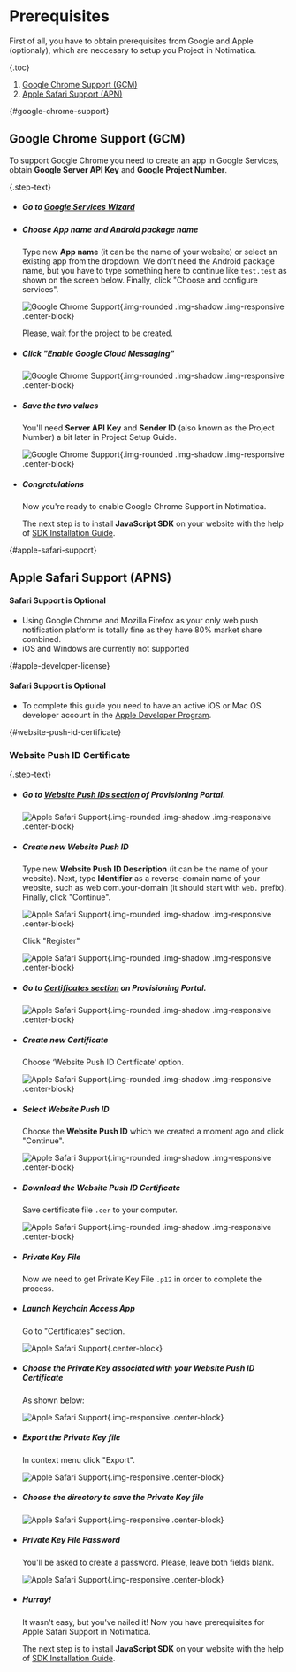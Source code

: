 # Prerequisites

First of all, you have to obtain prerequisites from Google and Apple (optionaly), which are neccesary to setup you Project in Notimatica. 

{.toc}
1. [Google Chrome Support (GCM)](#google-chrome-support)
1. [Apple Safari Support (APN)](#apple-safari-support)

{#google-chrome-support}
## Google Chrome Support (GCM)

To support Google Chrome you need to create an app in Google Services, obtain **Google Server API Key** and **Google Project Number**.

{.step-text}
* ##### Go to [Google Services Wizard](https://developers.google.com/mobile/add?platform=android&cntapi=gcm)

* ##### Choose App name and Android package name

  Type new **App name** (it can be the name of your website) or select an existing app from the dropdown. 
  We don't need the Android package name, but you have to type something here to continue like `test.test` as shown on the screen below. Finally, click "Choose and configure services".

  ![Google Chrome Support](/static/prerequisites/google1.png "Google Chrome Support - Step 1"){.img-rounded .img-shadow .img-responsive .center-block}

  Please, wait for the project to be created.

* ##### Click "Enable Google Cloud Messaging"

  ![Google Chrome Support](/static/prerequisites/google2.png "Google Chrome Support - Step 2"){.img-rounded .img-shadow .img-responsive .center-block}

* ##### Save the two values 

  You'll need **Server API Key** and **Sender ID** (also known as the Project Number) a bit later in Project Setup Guide.

  ![Google Chrome Support](/static/prerequisites/google3.png "Google Chrome Support - Step 3"){.img-rounded .img-shadow .img-responsive .center-block}

* ##### Congratulations
  Now you're ready to enable Google Chrome Support in Notimatica.

  The next step is to install **JavaScript SDK** on your website with the help of [SDK Installation Guide](/docs/installation).

{#apple-safari-support}
## Apple Safari Support (APNS)

<div class="callout callout-info" role="alert">

#### Safari Support is Optional
* Using Google Chrome and Mozilla Firefox as your only web push notification platform is totally fine as they have 80% market share combined.
* iOS and Windows are currently not supported

</div>

{#apple-developer-license}
<div class="callout callout-alert" role="alert">

#### Safari Support is Optional

* To complete this guide you need to have an active iOS or Mac OS developer account in the [Apple Developer Program](https://developer.apple.com/programs/).

</div>

{#website-push-id-certificate}
### Website Рush ID Сertificate

{.step-text}
* ##### Go to [Website Push IDs section](https://developer.apple.com/account/ios/identifier/websitePushId/landing) of Provisioning Portal.

  ![Apple Safari Support](/static/prerequisites/apple2.png "Apple Safari Support - Step 1"){.img-rounded .img-shadow .img-responsive .center-block}

* ##### Create new Website Push ID

  Type new **Website Push ID Description** (it can be the name of your website). Next, type **Identifier** as a reverse-domain name of your website, such as web.com.your-domain (it should start with `web.` prefix). Finally, click "Continue".

  ![Apple Safari Support](/static/prerequisites/apple3.png "Apple Safari Support - Step 1"){.img-rounded .img-shadow .img-responsive .center-block}

  Click "Register"

  ![Apple Safari Support](/static/prerequisites/apple4.png "Apple Safari Support - Step 2"){.img-rounded .img-shadow .img-responsive .center-block}

* ##### Go to [Certificates section](https://developer.apple.com/account/ios/certificate/) on Provisioning Portal.

  ![Apple Safari Support](/static/prerequisites/apple5.png "Apple Safari Support - Step 3"){.img-rounded .img-shadow .img-responsive .center-block}

* ##### Create new Certificate

  Choose ‘Website Push ID Certificate’ option.

  ![Apple Safari Support](/static/prerequisites/apple6.png "Apple Safari Support - Step 4"){.img-rounded .img-shadow .img-responsive .center-block}

* ##### Select Website Рush ID

  Сhoose the **Website Push ID** which we created a moment ago and click "Continue".

  ![Apple Safari Support](/static/prerequisites/apple7.png "Apple Safari Support - Step 5"){.img-rounded .img-shadow .img-responsive .center-block}

* ##### Download the Website Рush ID Сertificate
  Save certificate file `.cer` to your computer.

  ![Apple Safari Support](/static/prerequisites/apple8.png "Apple Safari Support - Step 6"){.img-rounded .img-shadow .img-responsive .center-block}

<div class="callout callout-info" role="alert">

* ##### Private Key File
  Now we need to get Private Key File `.p12` in order to complete the process.

</div>

* ##### Launch Keychain Access App
  Go to "Certificates" section.

  ![Apple Safari Support](/static/prerequisites/apple13.png "Apple Safari Support - Step 7"){.center-block}

* ##### Choose the Private Key associated with your Website Push ID Certificate
  As shown below:

  ![Apple Safari Support](/static/prerequisites/apple9.png "Apple Safari Support - Step 8"){.img-responsive .center-block}

* ##### Export the Private Key file
  In context menu click "Export".

  ![Apple Safari Support](/static/prerequisites/apple12.png "Apple Safari Support - Step 9"){.img-responsive .center-block}

* ##### Choose the directory to save the Private Key file

  ![Apple Safari Support](/static/prerequisites/apple10.png "Apple Safari Support - Step 10"){.img-responsive .center-block}

* ##### Private Key File Password
  You'll be asked to create a password. Please, leave both fields blank.

  ![Apple Safari Support](/static/prerequisites/apple11.png "Apple Member Center - Step 11"){.img-responsive .center-block}

* ##### Hurray!
  It wasn't easy, but you've nailed it! Now you have prerequisites for Apple Safari Support in Notimatica.

  The next step is to install **JavaScript SDK** on your website with the help of [SDK Installation Guide](/docs/installation).